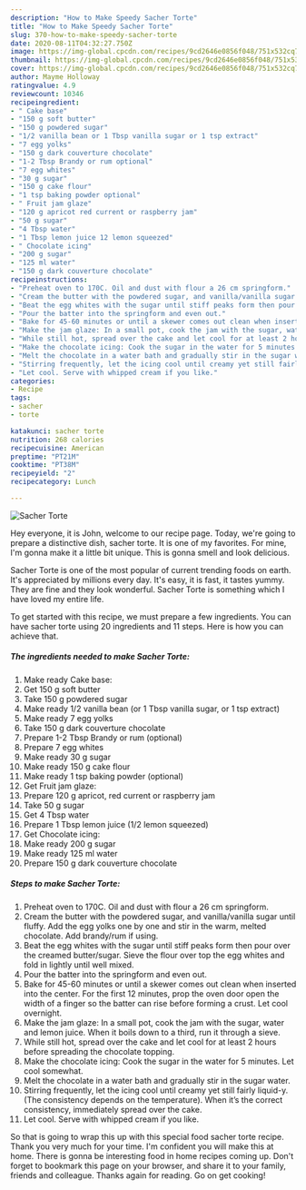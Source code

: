 ```yaml
---
description: "How to Make Speedy Sacher Torte"
title: "How to Make Speedy Sacher Torte"
slug: 370-how-to-make-speedy-sacher-torte
date: 2020-08-11T04:32:27.750Z
image: https://img-global.cpcdn.com/recipes/9cd2646e0856f048/751x532cq70/sacher-torte-recipe-main-photo.jpg
thumbnail: https://img-global.cpcdn.com/recipes/9cd2646e0856f048/751x532cq70/sacher-torte-recipe-main-photo.jpg
cover: https://img-global.cpcdn.com/recipes/9cd2646e0856f048/751x532cq70/sacher-torte-recipe-main-photo.jpg
author: Mayme Holloway
ratingvalue: 4.9
reviewcount: 10346
recipeingredient:
- " Cake base"
- "150 g soft butter"
- "150 g powdered sugar"
- "1/2 vanilla bean or 1 Tbsp vanilla sugar or 1 tsp extract"
- "7 egg yolks"
- "150 g dark couverture chocolate"
- "1-2 Tbsp Brandy or rum optional"
- "7 egg whites"
- "30 g sugar"
- "150 g cake flour"
- "1 tsp baking powder optional"
- " Fruit jam glaze"
- "120 g apricot red current or raspberry jam"
- "50 g sugar"
- "4 Tbsp water"
- "1 Tbsp lemon juice 12 lemon squeezed"
- " Chocolate icing"
- "200 g sugar"
- "125 ml water"
- "150 g dark couverture chocolate"
recipeinstructions:
- "Preheat oven to 170C. Oil and dust with flour a 26 cm springform."
- "Cream the butter with the powdered sugar, and vanilla/vanilla sugar until fluffy. Add the egg yolks one by one and stir in the warm, melted chocolate. Add brandy/rum if using."
- "Beat the egg whites with the sugar until stiff peaks form then pour over the creamed butter/sugar. Sieve the flour over top the egg whites and fold in lightly until well mixed."
- "Pour the batter into the springform and even out."
- "Bake for 45-60 minutes or until a skewer comes out clean when inserted into the center. For the first 12 minutes, prop the oven door open the width of a finger so the batter can rise before forming a crust. Let cool overnight."
- "Make the jam glaze: In a small pot, cook the jam with the sugar, water and lemon juice. When it boils down to a third, run it through a sieve."
- "While still hot, spread over the cake and let cool for at least 2 hours before spreading the chocolate topping."
- "Make the chocolate icing: Cook the sugar in the water for 5 minutes. Let cool somewhat."
- "Melt the chocolate in a water bath and gradually stir in the sugar water."
- "Stirring frequently, let the icing cool until creamy yet still fairly liquid-y. (The consistency depends on the temperature). When it’s the correct consistency, immediately spread over the cake."
- "Let cool. Serve with whipped cream if you like."
categories:
- Recipe
tags:
- sacher
- torte

katakunci: sacher torte 
nutrition: 268 calories
recipecuisine: American
preptime: "PT21M"
cooktime: "PT38M"
recipeyield: "2"
recipecategory: Lunch

---
```



![Sacher Torte](https://img-global.cpcdn.com/recipes/9cd2646e0856f048/751x532cq70/sacher-torte-recipe-main-photo.jpg)

Hey everyone, it is John, welcome to our recipe page. Today, we're going to prepare a distinctive dish, sacher torte. It is one of my favorites. For mine, I'm gonna make it a little bit unique. This is gonna smell and look delicious.



Sacher Torte is one of the most popular of current trending foods on earth. It's appreciated by millions every day. It's easy, it is fast, it tastes yummy. They are fine and they look wonderful. Sacher Torte is something which I have loved my entire life.


To get started with this recipe, we must prepare a few ingredients. You can have sacher torte using 20 ingredients and 11 steps. Here is how you can achieve that.

<!--inarticleads1-->

##### The ingredients needed to make Sacher Torte:

1. Make ready  Cake base:
1. Get 150 g soft butter
1. Take 150 g powdered sugar
1. Make ready 1/2 vanilla bean (or 1 Tbsp vanilla sugar, or 1 tsp extract)
1. Make ready 7 egg yolks
1. Take 150 g dark couverture chocolate
1. Prepare 1-2 Tbsp Brandy or rum (optional)
1. Prepare 7 egg whites
1. Make ready 30 g sugar
1. Make ready 150 g cake flour
1. Make ready 1 tsp baking powder (optional)
1. Get  Fruit jam glaze:
1. Prepare 120 g apricot, red current or raspberry jam
1. Take 50 g sugar
1. Get 4 Tbsp water
1. Prepare 1 Tbsp lemon juice (1/2 lemon squeezed)
1. Get  Chocolate icing:
1. Make ready 200 g sugar
1. Make ready 125 ml water
1. Prepare 150 g dark couverture chocolate




<!--inarticleads2-->

##### Steps to make Sacher Torte:

1. Preheat oven to 170C. Oil and dust with flour a 26 cm springform.
1. Cream the butter with the powdered sugar, and vanilla/vanilla sugar until fluffy. Add the egg yolks one by one and stir in the warm, melted chocolate. Add brandy/rum if using.
1. Beat the egg whites with the sugar until stiff peaks form then pour over the creamed butter/sugar. Sieve the flour over top the egg whites and fold in lightly until well mixed.
1. Pour the batter into the springform and even out.
1. Bake for 45-60 minutes or until a skewer comes out clean when inserted into the center. For the first 12 minutes, prop the oven door open the width of a finger so the batter can rise before forming a crust. Let cool overnight.
1. Make the jam glaze: In a small pot, cook the jam with the sugar, water and lemon juice. When it boils down to a third, run it through a sieve.
1. While still hot, spread over the cake and let cool for at least 2 hours before spreading the chocolate topping.
1. Make the chocolate icing: Cook the sugar in the water for 5 minutes. Let cool somewhat.
1. Melt the chocolate in a water bath and gradually stir in the sugar water.
1. Stirring frequently, let the icing cool until creamy yet still fairly liquid-y. (The consistency depends on the temperature). When it’s the correct consistency, immediately spread over the cake.
1. Let cool. Serve with whipped cream if you like.




So that is going to wrap this up with this special food sacher torte recipe. Thank you very much for your time. I'm confident you will make this at home. There is gonna be interesting food in home recipes coming up. Don't forget to bookmark this page on your browser, and share it to your family, friends and colleague. Thanks again for reading. Go on get cooking!
